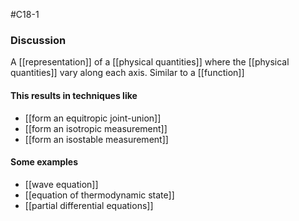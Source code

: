 #C18-1
### Discussion
A [[representation]] of a [[physical quantities]] where the [[physical quantities]] vary along each axis. Similar to a [[function]]

#### This results in techniques like
- [[form an equitropic joint-union]]
- [[form an isotropic measurement]]
- [[form an isostable measurement]]

#### Some examples
- [[wave equation]]
- [[equation of thermodynamic state]]
- [[partial differential equations]]